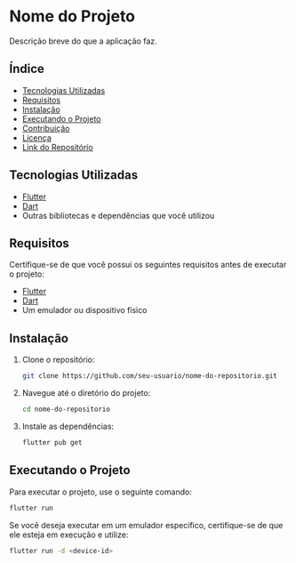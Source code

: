 # Nome do Projeto

Descrição breve do que a aplicação faz.

## Índice

- [Tecnologias Utilizadas](#tecnologias-utilizadas)
- [Requisitos](#requisitos)
- [Instalação](#instalação)
- [Executando o Projeto](#executando-o-projeto)
- [Contribuição](#contribuição)
- [Licença](#licença)
- [Link do Repositório](#link-do-repositório)

## Tecnologias Utilizadas

- [Flutter](https://flutter.dev/)
- [Dart](https://dart.dev/)
- Outras bibliotecas e dependências que você utilizou

## Requisitos

Certifique-se de que você possui os seguintes requisitos antes de executar o projeto:

- [Flutter](https://flutter.dev/docs/get-started/install)
- [Dart](https://dart.dev/get-dart)
- Um emulador ou dispositivo físico

## Instalação

1. Clone o repositório:

   ```bash
   git clone https://github.com/seu-usuario/nome-do-repositorio.git
   ```

2. Navegue até o diretório do projeto:

   ```bash
   cd nome-do-repositorio
   ```

3. Instale as dependências:

   ```bash
   flutter pub get
   ```

## Executando o Projeto

Para executar o projeto, use o seguinte comando:

```bash
flutter run
```

Se você deseja executar em um emulador específico, certifique-se de que ele esteja em execução e utilize:

```bash
flutter run -d <device-id>
```
